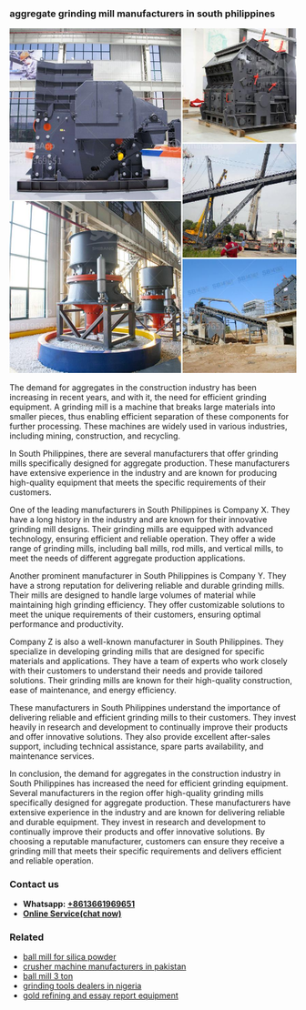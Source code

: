 <h3>aggregate grinding mill manufacturers in south philippines</h3><img src='1708332419.jpg' alt=''><p>The demand for aggregates in the construction industry has been increasing in recent years, and with it, the need for efficient grinding equipment. A grinding mill is a machine that breaks large materials into smaller pieces, thus enabling efficient separation of these components for further processing. These machines are widely used in various industries, including mining, construction, and recycling.</p><p>In South Philippines, there are several manufacturers that offer grinding mills specifically designed for aggregate production. These manufacturers have extensive experience in the industry and are known for producing high-quality equipment that meets the specific requirements of their customers.</p><p>One of the leading manufacturers in South Philippines is Company X. They have a long history in the industry and are known for their innovative grinding mill designs. Their grinding mills are equipped with advanced technology, ensuring efficient and reliable operation. They offer a wide range of grinding mills, including ball mills, rod mills, and vertical mills, to meet the needs of different aggregate production applications.</p><p>Another prominent manufacturer in South Philippines is Company Y. They have a strong reputation for delivering reliable and durable grinding mills. Their mills are designed to handle large volumes of material while maintaining high grinding efficiency. They offer customizable solutions to meet the unique requirements of their customers, ensuring optimal performance and productivity.</p><p>Company Z is also a well-known manufacturer in South Philippines. They specialize in developing grinding mills that are designed for specific materials and applications. They have a team of experts who work closely with their customers to understand their needs and provide tailored solutions. Their grinding mills are known for their high-quality construction, ease of maintenance, and energy efficiency.</p><p>These manufacturers in South Philippines understand the importance of delivering reliable and efficient grinding mills to their customers. They invest heavily in research and development to continually improve their products and offer innovative solutions. They also provide excellent after-sales support, including technical assistance, spare parts availability, and maintenance services.</p><p>In conclusion, the demand for aggregates in the construction industry in South Philippines has increased the need for efficient grinding equipment. Several manufacturers in the region offer high-quality grinding mills specifically designed for aggregate production. These manufacturers have extensive experience in the industry and are known for delivering reliable and durable equipment. They invest in research and development to continually improve their products and offer innovative solutions. By choosing a reputable manufacturer, customers can ensure they receive a grinding mill that meets their specific requirements and delivers efficient and reliable operation.</p><h3>Contact us</h3><ul><li><strong>Whatsapp:&nbsp;<a href="https://wa.me/8613661969651">+8613661969651</a></strong></li><li><a href="https://swt.shibang-china.com/?git&amp;zhl&amp;aggregate grinding mill manufacturers in south philippines"><strong>Online Service(chat now)</strong></a></li></ul><h3>Related</h3><ul><li><a href='ball mill for silica powder.md'>ball mill for silica powder</a></li><li><a href='crusher machine manufacturers in pakistan.md'>crusher machine manufacturers in pakistan</a></li><li><a href='ball mill 3 ton.md'>ball mill 3 ton</a></li><li><a href='grinding tools dealers in nigeria.md'>grinding tools dealers in nigeria</a></li><li><a href='gold refining and essay report equipment.md'>gold refining and essay report equipment</a></li></ul>